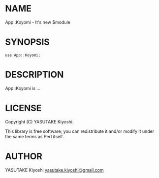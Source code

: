 # NAME

App::Koyomi - It's new $module

# SYNOPSIS

    use App::Koyomi;

# DESCRIPTION

App::Koyomi is ...

# LICENSE

Copyright (C) YASUTAKE Kiyoshi.

This library is free software; you can redistribute it and/or modify
it under the same terms as Perl itself.

# AUTHOR

YASUTAKE Kiyoshi <yasutake.kiyoshi@gmail.com>
